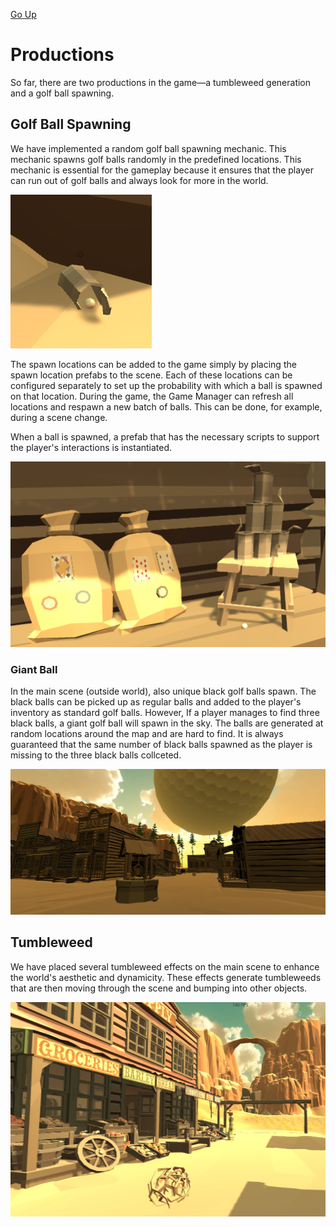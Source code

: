 [Go Up](mechanics.md)

# Productions

So far, there are two productions in the game—a tumbleweed generation and a golf ball spawning.

## Golf Ball Spawning

We have implemented a random golf ball spawning mechanic. This mechanic spawns golf balls randomly in the predefined locations. This mechanic is essential for the gameplay because it ensures that the player can run out of golf balls and always look for more in the world.

![](./img/productions/ball_location1.png)

The spawn locations can be added to the game simply by placing the spawn location prefabs to the scene. Each of these locations can be configured separately to set up the probability with which a ball is spawned on that location. During the game, the Game Manager can refresh all locations and respawn a new batch of balls. This can be done, for example, during a scene change. 


When a ball is spawned, a prefab that has the necessary scripts to support the player's interactions is instantiated.

![](./img/productions/ball_location2.png)


### Giant Ball
In the main scene (outside world), also unique black golf balls spawn. The black balls can be picked up as regular balls and added to the player's inventory as standard golf balls. However, If a player manages to find three black balls, a giant golf ball will spawn in the sky. The balls are generated at random locations around the map and are hard to find. It is always guaranteed that the same number of black balls spawned as the player is missing to the three black balls collceted.

![](./img/productions/giant_ball.png)


## Tumbleweed

We have placed several tumbleweed effects on the main scene to enhance the world's aesthetic and dynamicity. These effects generate tumbleweeds that are then moving through the scene and bumping into other objects.

![](./img/productions/tumbleweed.png)
